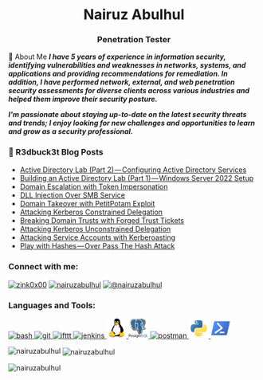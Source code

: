<h1 align="center">Nairuz Abulhul</h1>
<h3 align="center">Penetration Tester</h3>

💬 About Me ***I have 5 years of experience in information security, identifying vulnerabilities and weaknesses in networks, systems, and applications and providing recommendations for remediation. In addition, I have performed network, external, and web penetration security assessments for diverse clients across various industries and helped them improve their security posture.***
&nbsp;
&nbsp;

***I'm passionate about staying up-to-date on the latest security threats and trends; I enjoy looking for new challenges and opportunities to learn and grow as a security professional.***

### 🔴 R3dbuck3t Blog Posts
<!-- BLOG-POST-LIST:START -->
- [Active Directory Lab &lpar;Part 2&rpar; — Configuring Active Directory Services](https://medium.com/r3d-buck3t/active-directory-lab-part-2-configuring-active-directory-services-1a46817e123e?source=rss----25eaa8551178---4)
- [Building an Active Directory Lab &lpar;Part 1&rpar; — Windows Server 2022 Setup](https://medium.com/r3d-buck3t/building-an-active-directory-lab-part-1-windows-server-2022-setup-7dfaf0dafd5c?source=rss----25eaa8551178---4)
- [Domain Escalation with Token Impersonation](https://medium.com/r3d-buck3t/domain-escalation-with-token-impersonation-bc577db55a0f?source=rss----25eaa8551178---4)
- [DLL Injection Over SMB Service](https://medium.com/r3d-buck3t/dll-injection-over-smb-service-892abe89766e?source=rss----25eaa8551178---4)
- [Domain Takeover with PetitPotam Exploit](https://medium.com/r3d-buck3t/domain-takeover-with-petitpotam-exploit-3900f89b38f7?source=rss----25eaa8551178---4)
- [Attacking Kerberos Constrained Delegation](https://medium.com/r3d-buck3t/attacking-kerberos-constrained-delegations-4a0eddc5bb13?source=rss----25eaa8551178---4)
- [Breaking Domain Trusts with Forged Trust Tickets](https://medium.com/r3d-buck3t/breaking-domain-trusts-with-forged-trust-tickets-5f03fb71cd72?source=rss----25eaa8551178---4)
- [Attacking Kerberos Unconstrained Delegation](https://medium.com/r3d-buck3t/attacking-kerberos-unconstrained-delegation-ef77e1fb7203?source=rss----25eaa8551178---4)
- [Attacking Service Accounts with Kerberoasting](https://medium.com/r3d-buck3t/attacking-service-accounts-with-kerberoasting-with-spns-de9894ca243f?source=rss----25eaa8551178---4)
- [Play with Hashes — Over Pass The Hash Attack](https://medium.com/r3d-buck3t/play-with-hashes-over-pass-the-hash-attack-2030b900562d?source=rss----25eaa8551178---4)
<!-- BLOG-POST-LIST:END -->

<h3 align="left">Connect with me:</h3>
<p align="left">
<a href="https://twitter.com/zink0x00" target="blank"><img align="center" src="https://raw.githubusercontent.com/rahuldkjain/github-profile-readme-generator/master/src/images/icons/Social/twitter.svg" alt="zink0x00" height="30" width="40" /></a>
<a href="https://linkedin.com/in/nairuzabulhul" target="blank"><img align="center" src="https://raw.githubusercontent.com/rahuldkjain/github-profile-readme-generator/master/src/images/icons/Social/linked-in-alt.svg" alt="nairuzabulhul" height="30" width="40" /></a>
<a href="https://medium.com/r3d-buck3t" target="blank"><img align="center" src="https://raw.githubusercontent.com/rahuldkjain/github-profile-readme-generator/master/src/images/icons/Social/medium.svg" alt="@nairuzabulhul" height="30" width="40" /></a>
</p>

<h3 align="left">Languages and Tools:</h3>
<p align="left"> <a href="https://www.gnu.org/software/bash/" target="_blank" rel="noreferrer"> <img src="https://www.vectorlogo.zone/logos/gnu_bash/gnu_bash-icon.svg" alt="bash" width="40" height="40"/> </a> <a href="https://git-scm.com/" target="_blank" rel="noreferrer"> <img src="https://www.vectorlogo.zone/logos/git-scm/git-scm-icon.svg" alt="git" width="40" height="40"/> </a> <a href="https://ifttt.com/" target="_blank" rel="noreferrer"> <img src="https://www.vectorlogo.zone/logos/ifttt/ifttt-ar21.svg" alt="ifttt" width="40" height="40"/> </a> <a href="https://www.jenkins.io" target="_blank" rel="noreferrer"> <img src="https://www.vectorlogo.zone/logos/jenkins/jenkins-icon.svg" alt="jenkins" width="40" height="40"/> </a> <a href="https://www.linux.org/" target="_blank" rel="noreferrer"> <img src="https://raw.githubusercontent.com/devicons/devicon/master/icons/linux/linux-original.svg" alt="linux" width="40" height="40"/> </a> <a href="https://www.postgresql.org" target="_blank" rel="noreferrer"> <img src="https://raw.githubusercontent.com/devicons/devicon/master/icons/postgresql/postgresql-original-wordmark.svg" alt="postgresql" width="40" height="40"/> </a> <a href="https://postman.com" target="_blank" rel="noreferrer"> <img src="https://www.vectorlogo.zone/logos/getpostman/getpostman-icon.svg" alt="postman" width="40" height="40"/> </a> <a href="https://www.python.org" target="_blank" rel="noreferrer"> <img src="https://raw.githubusercontent.com/devicons/devicon/master/icons/python/python-original.svg" alt="python" width="40" height="40"/> <img src="https://raw.githubusercontent.com/nairuzabulhul/nairuzabulhul/main/imges/PowerShell_5.0_icon.png" alt="python" width="40" height="40"/></a> </p>

<p><img align="left" src="https://github-readme-stats.vercel.app/api/top-langs?username=nairuzabulhul&show_icons=true&locale=en&layout=compact" alt="nairuzabulhul" /></p>

<p>&nbsp;<img align="center" src="https://github-readme-stats.vercel.app/api?username=nairuzabulhul&show_icons=true&locale=en" alt="nairuzabulhul" /></p>

<p><img align="center" src="https://github-readme-streak-stats.herokuapp.com/?user=nairuzabulhul&" alt="nairuzabulhul" /></p>

